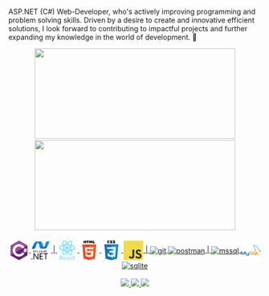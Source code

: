 ASP.NET (C#) Web-Developer, who's actively improving programming and problem solving skills. Driven by a desire to create and innovative efficient solutions, I look forward to contributing to impactful projects and further expanding my knowledge in the world of development. 🚀
 
<div align="center">
  <a href="https://github.com/victorgarcia-p">
  <img  height="180em" width="400px" margin-right="15px" src="https://github-readme-stats.vercel.app/api?username=victorgarcia-p&show_icons=true&theme=dark&include_all_commits=true&count_private=true"/>
  <img  height="180em" width="400px" src="https://github-readme-stats.vercel.app/api/top-langs/?username=victorgarcia-p&layout=compact&langs_count=7&theme=dark"/>
</div>
 
<br>

<div style="display: inline_block" align="center">
  <img align="center" src="https://raw.githubusercontent.com/devicons/devicon/master/icons/csharp/csharp-original.svg" alt="csharp" width="40" height="40"/> 
  <img align="center" src="https://raw.githubusercontent.com/devicons/devicon/master/icons/dot-net/dot-net-original-wordmark.svg" alt="dotnet" width="40" height="40"/>
 <span>|</span>
  <img align="center" src="https://raw.githubusercontent.com/devicons/devicon/master/icons/react/react-original-wordmark.svg" alt="react" width="40" height="40"/>
  <img align="center" src="https://raw.githubusercontent.com/devicons/devicon/master/icons/html5/html5-original-wordmark.svg" alt="html5" width="40" height="40"/>
  <img align="center" src="https://raw.githubusercontent.com/devicons/devicon/master/icons/css3/css3-original-wordmark.svg" alt="css3" width="40" height="40"/>
  <img align="center" src="https://raw.githubusercontent.com/devicons/devicon/master/icons/javascript/javascript-original.svg" alt="javascript" width="40" height="40"/>
 <span>|</span>
  <img align="center" src="https://www.vectorlogo.zone/logos/git-scm/git-scm-icon.svg" alt="git" width="40" height="40"/>
  <img align="center" src="https://www.vectorlogo.zone/logos/getpostman/getpostman-icon.svg" alt="postman" width="40" height="40"/>
 <span>|</span>
  <img align="center" src="https://www.svgrepo.com/show/303229/microsoft-sql-server-logo.svg" alt="mssql" width="40" height="40"/>
  <img align="center" src="https://raw.githubusercontent.com/devicons/devicon/master/icons/mysql/mysql-original-wordmark.svg" alt="mysql" width="40" height="40"/>
  <img align="center" src="https://www.vectorlogo.zone/logos/sqlite/sqlite-icon.svg" alt="sqlite" width="40" height="40"/>     
</div>
<br>
<div align="center"> 
  <a href="https://instagram.com/victorgarcia.p1994" target="_blank"><img src="https://img.shields.io/badge/-Instagram-%23E4405F?style=for-the-badge&logo=instagram&logoColor=white" target="_blank">
  <a href = "mailto:victorgarcia.p@hotmail.com"><img src="https://img.shields.io/badge/-Outlook-%23333?style=for-the-badge&logo=mail&logoColor=white" target="_blank">
  <a href="https://www.linkedin.com/in/victor-garcia-989810123/" target="_blank"><img src="https://img.shields.io/badge/-LinkedIn-%230077B5?style=for-the-badge&logo=linkedin&logoColor=white" target="_blank"> 
</div>
